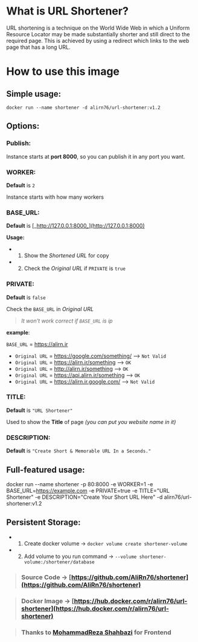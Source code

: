 # What is URL Shortener?

URL shortening is a technique on the World Wide Web in which a Uniform Resource Locator may be made substantially shorter and still direct to the required page. 
This is achieved by using a redirect which links to the web page that has a long URL.


# How to use this image

## Simple usage:

`docker run --name shortener -d alirn76/url-shortener:v1.2`

## Options:

### Publish: 
Instance starts at **port 8000**, so you can publish it in any port you want.

### WORKER:
 **Default** is `2`

Instance starts with how many workers

### BASE\_URL:

**Default** is [_http://127.0.0.1:8000_](http://127.0.0.1:8000)

**Usage:**
-   1. Show the _Shortened URL_ for copy 
-   2. Check the _Original URL_ if `PRIVATE` is `true`


### PRIVATE:

**Default** is `false`

Check the `BASE_URL` in _Original URL_
> _It won't work correct if `BASE_URL` is ip_ 

**example**:

`BASE_URL` = https://alirn.ir

- `Original URL` = https://google.com/something/  --> `Not Valid`
- `Original URL` = https://alirn.ir/something --> `OK`
- `Original URL` = http://alirn.ir/something --> `OK`
- `Original URL` = https://api.alirn.ir/something --> `OK`
- `Original URL` = https://alirn.ir.google.com/ --> `Not Valid`
    

### TITLE:

**Default** is `"URL Shortener"`

Used to show the **Title** of page _(you can put you website name in it)_

### DESCRIPTION:

**Default** is `"Create Short & Memorable URL In a Seconds."`


## Full-featured usage:

docker run --name shortener -p 80:8000 -e WORKER=1 -e BASE_URL=https://example.com -e PRIVATE=true -e TITLE="URL Shortener" -e DESCRIPTION="Create Your Short URL Here" -d alirn76/url-shortener:v1.2


## Persistent Storage:

-   1.  Create docker volume → `docker volume create shortener-volume`
-   2. Add volume to you run command → `--volume shortener-volume:/shortener/database`


> ### Source Code → [https://github.com/AliRn76/shortener](https://github.com/AliRn76/shortener)

> ### Docker Image → [https://hub.docker.com/r/alirn76/url-shortener](https://hub.docker.com/r/alirn76/url-shortener)

> ### Thanks to [MohammadReza Shahbazi](https://www.linkedin.com/in/mohammadrezashahbazi/) for Frontend